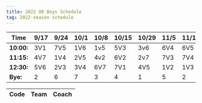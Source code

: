 ```yaml
---
title: 2022 U8 Boys Schedule
tag: 2022-season schedule
---
```


| Time      | 9/17  | 9/24  | 10/1  | 10/8  | 10/15 | 10/29 | 11/5  | 11/12 | 11/19
|-----------|-------|-------|-------|-------|-------|-------|-------|-------|-------
| **10:00:**| 3V1   | 7V5   | 1V6   | 1v5   | 5V3   | 3v6   | 6V4   | 6V5   | 4V3
| **11:15:**| 4V7   | 1V4   | 2V5   | 4v2   | 6V2   | 2v7   | 7V3   | 7V4   | 5V2
| **12:30:**| 5V6   | 2V3   | 3V4   | 6V7   | 7V1   | 4V5   | 1V2   | 1V3   | 6V1
| **Bye:**  | 2     | 6     | 7     | 3     |  4    | 1     | 5     | 2     | 7

| Code  | Team            | Coach                         
|-------|-----------------|---------------

